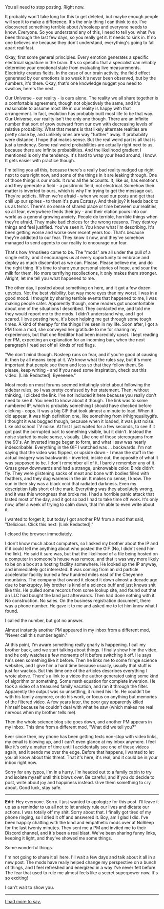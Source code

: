 You all need to stop posting. Right now.

It probably won't take long for this to get deleted, but maybe enough people will see it to make a difference. It's the only thing I can think to do. I've discovered something terrible about /r/nosleep and everyone needs to know. Everyone. So you understand any of this, I need to tell you what I've been through the last few days, so you really get it. It needs to sink in. If no one believes me because they don't understand, everything's going to fall apart real fast.

Okay, first some general principles. Every emotion generates a specific electrical signature in the brain. It's so specific that a specialist can reliably determine your emotional state from evaluating live measurements. Electricity creates fields. In the case of our brain activity, the field effect generated by our emotions is so weak it's never been observed, but by the numbers, it's there. Okay, that's one knowledge nugget you need to swallow, here's the next. 

Our Universe - our reality - is ours alone. The reality we all share together is a comfortable agreement, though not objectively the same, and it's reasonable to assume most life in our reality is happy with that arrangement. In fact, evolution has probably  built most life to be that way. Our Universe, our reality isn't the only one though. There are an infinite number that sort of grow outward from our own with decreasing levels of relative probability. What that means is that likely alternate realities are pretty close by, and unlikely ones are way "further" away. If probability were distance. I hope that makes sense. But the real weird part is all that is just a tendency. Some real weird probabilities are actually right next to us, because there are infinite probabilities. And the likelihood gradient I mentioned is only the tendency. It's hard to wrap your head around, I know. It gets easier with practice though.

I'm telling you all this, because there's a really bad reality nudged up right next to ours right now, and some of the things in it are leaking through. One of those things is our mods. It runs all the accounts. It, like us, has emotions and they generate a field - a positronic field, not electrical. Somehow their matter is inverted to ours, which is why I'm trying to get the message out. They're addicts. When we're afraid - when we read our posts and get that chill up our spines - to them it's pure Ecstasy. And their joy? It feeds back to us as terror. There's no sense of shared place or time between our realities, so all fear, everywhere feeds their joy - and their elation pours into our world as a general growing anxiety. People do terrible, horrible things when they're afraid. They make bad choices for the wrong reasons. They destroy things and feel justified. You've seen it. You know what I'm describing. It's been getting worse and worse over recent years too. That's because they're addicted to our fear. They know it now, and they've somehow managed to send agents to our reality to encourage our fear. 

That's how /r/nosleep came to be. The "mods" are all under the pull of a single entity, and it encourages us at every opportunity to embrace and deploy as much discomfort as we can. Please. Please believe me, and do the right thing. It's time to share your personal stories of hope, and sour the milk for them. No more terrifying recollections, it only makes them stronger. Alright, let me tell you what happened to me.

The other day, I posted about something on here, and it got a few dozen upvotes. Not the best visibility, but way more eyes than my worst. I was in a good mood. I thought by sharing terrible events that happened to me, I was making people safer. Apparently though, some readers got uncomfortable about one of the situations I described. They contacted me, and told me they would report me to the mods. I didn't understand why, and I got scared. I love posting here, it's been helping me get through some tough times. A kind of therapy for the things I've seen in my life. Soon after, I got a PM from a mod, she conveyed her gratitude to me for sharing my experiences, but that one Redditor had been incredibly upset. I kept reading her PM, expecting an explanation for an incoming ban, when the next paragraph I read set off all kinds of red flags.

"We don't mind though. Nosleep runs on fear, and if you're good at causing it, then by all means keep at it. We know what the rules say, but it's more important that people see them and less so that they follow them. So please, keep writing - and if you need some inspiration, check out this video: [Link Redacted]. Byeeeeee."

Most mods on most forums seemed irritatingly strict about following the sidebar rules, so I was pretty confused by her statement. Then, without thinking, I clicked the link. I've not included it here because you really don't need to see it. You need to know about it though. The link was to some numbered IP, which is probably something I should have checked before clicking - oops. It was a big GIF that took almost a minute to load. When it did appear, it was high definition one, like something from /r/highqualitygifs. I thought it was bugged though, because when it loaded, it was just noise. Like old school TV noise. At first I just waited for a few seconds, to see if it got past the corrupted part to something visible, but it didn't. Instead the noise started to make sense, visually. Like one of those stereograms from the 90's. An inverted image began to form, and what I saw was nearly indescribable. Everything in the GIF I watched was ... backwards. I'm not saying that the video was flipped, or upside down - I mean the stuff in the actual imagery was backwards - inverted, inside out, the opposite of what it was supposed to be. I don't remember all of it. I barely remember any of it. Grass grew downwards and had a strange, unknowable color. Birds didn't fly. They were glistening sacks of meat and bone with bodies filled with feathers, and they dug warrens in the air. It makes no sense, I know. The sun in their sky was a black void that radiated darkness. Even my description falls short of the mark. Everything was they absolutely wrong, and it was this wrongness that broke me. I had a horrible panic attack that lasted most of the day, and it got so bad I had to take time off work. It's only now, after a week of trying to calm down, that I'm able to even write about it. 

I wanted to forget it, but today I got another PM from a mod that said, "Delicious. Click this next: [Link Redacted]."

I closed the browser immediately.

I don't know much about computers, so I asked my brother about the IP and if it could tell me anything about who posted the GIF (No, I didn't send him the link). He said it sure was, but that the likelihood of a file being hosted on a computer in someone's house was remote, and that it was way more likely to be on a box at a hosting facility somewhere. He looked up the IP anyway, and immediately got interested. It was coming from an old particle accelerator facility buried a few hundred miles east of the Cheyenne mountains. The company that owned it closed it down almost a decade ago due to bankruptcy. My brother is kind of a science buff and just knows shit like this. He pulled some records from some lookup site, and found out that an LLC had bought the land just afterwards. Then had done nothing with it. No construction. No sales. On the business registration document, there was a phone number. He gave it to me and asked me to let him know what I found. 

I called the number, but got no answer.

Almost instantly another PM appeared in my inbox from a different mod, "Never call this number again."

At this point, I'm aware something really gnarly is happening. I call my brother back, and we start talking about things. I finally show him the video, and he only watches a few moments of it before switching it off. He says he's seen something like it before. Then he links me to some fringe science websites, and I give him a hard time because usually, usually that stuff is just for wackos. But this time one of the articles describes everything I wrote above. There's a link to a video the author generated using some kind of algorithm or something. Some math equation for complete inversion. He took a video of a treasured family vacation, and ran it through the filter. Apparently the output was so unsettling, it ruined his life. He couldn't be with his family anymore, or do his work, or focus on anything but memories of the filtered video. A few years later, the poor guy apparently killed himself because he couldn't deal with what he saw (which makes me real nervous when my brother tells me).

Then the whole science blog site goes down, and another PM appears in my inbox. This time from a different mod, "What did we tell you?"

Ever since then, my phone has been getting texts non-stop with video links, my email is blowing up, and I can't even glance at my inbox anymore. I feel like it's only a matter of time until I accidentally see one of these videos again, and it sends me over the edge. Before that happens, I wanted to let you all know about this threat. That it's here, it's real, and it could be in your inbox right now.

Sorry for any typos, I'm in a hurry. I'm headed out to a family cabin to try and isolate myself until this blows over. Be careful, and if you do decide to post, write about joy and happiness instead. Give them something to cry about. Good luck, stay safe.

---

**Edit:** Hey everyone. Sorry. I just wanted to apologize for this post. I'll leave it up as a reminder to us all not to let anxiety rule our lives and dictate our actions. I was totally off my shit. Sorry about that. I finally got tired of my phone ringing, so I dried it off and answered it. Boy, am I glad I did. I've been happily chatting with the kind and empathetic mods over at NoSleep for the last twenty minutes. They sent me a PM and invited me to their Discord channel, and it's been a real blast. We've been sharing funny links, keeping it light, and they've showed me some things. 

Some wonderful things.

I'm not going to share it all here. I'll wait a few days and talk about it all in a new post. The mods have really helped change my perspective on a bunch of things, and I feel refreshed and energized in a way I've never felt before. The fear that used to rule me almost feels like a secret superpower now. It's so exciting!

I can't wait to show you.

***

[I had more to say.](https://www.reddit.com/r/nosleep/comments/e8zpm5/you_need_to_stop_reading_right_now/?)